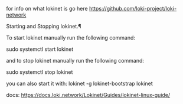 for info on what lokinet is go here https://github.com/loki-project/loki-network

Starting and Stopping lokinet.¶

To start lokinet manually run the following command:

sudo systemctl start lokinet

and to stop lokinet manually run the following command:

sudo systemctl stop lokinet

you can also start it with:
lokinet -g
lokinet-bootstrap
lokinet

docs: https://docs.loki.network/Lokinet/Guides/lokinet-linux-guide/
